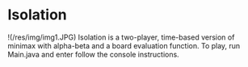 # Isolation
!(/res/img/img1.JPG)
Isolation is a two-player, time-based version of minimax with alpha-beta and a board evaluation function.
To play, run Main.java and enter follow the console instructions.
